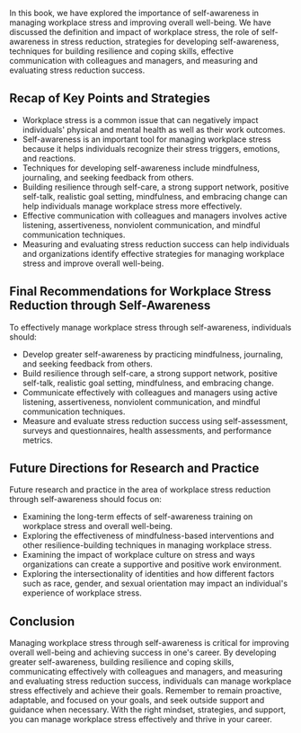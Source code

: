 
In this book, we have explored the importance of self-awareness in managing workplace stress and improving overall well-being. We have discussed the definition and impact of workplace stress, the role of self-awareness in stress reduction, strategies for developing self-awareness, techniques for building resilience and coping skills, effective communication with colleagues and managers, and measuring and evaluating stress reduction success.

Recap of Key Points and Strategies
----------------------------------

* Workplace stress is a common issue that can negatively impact individuals' physical and mental health as well as their work outcomes.
* Self-awareness is an important tool for managing workplace stress because it helps individuals recognize their stress triggers, emotions, and reactions.
* Techniques for developing self-awareness include mindfulness, journaling, and seeking feedback from others.
* Building resilience through self-care, a strong support network, positive self-talk, realistic goal setting, mindfulness, and embracing change can help individuals manage workplace stress more effectively.
* Effective communication with colleagues and managers involves active listening, assertiveness, nonviolent communication, and mindful communication techniques.
* Measuring and evaluating stress reduction success can help individuals and organizations identify effective strategies for managing workplace stress and improve overall well-being.

Final Recommendations for Workplace Stress Reduction through Self-Awareness
---------------------------------------------------------------------------

To effectively manage workplace stress through self-awareness, individuals should:

* Develop greater self-awareness by practicing mindfulness, journaling, and seeking feedback from others.
* Build resilience through self-care, a strong support network, positive self-talk, realistic goal setting, mindfulness, and embracing change.
* Communicate effectively with colleagues and managers using active listening, assertiveness, nonviolent communication, and mindful communication techniques.
* Measure and evaluate stress reduction success using self-assessment, surveys and questionnaires, health assessments, and performance metrics.

Future Directions for Research and Practice
-------------------------------------------

Future research and practice in the area of workplace stress reduction through self-awareness should focus on:

* Examining the long-term effects of self-awareness training on workplace stress and overall well-being.
* Exploring the effectiveness of mindfulness-based interventions and other resilience-building techniques in managing workplace stress.
* Examining the impact of workplace culture on stress and ways organizations can create a supportive and positive work environment.
* Exploring the intersectionality of identities and how different factors such as race, gender, and sexual orientation may impact an individual's experience of workplace stress.

Conclusion
----------

Managing workplace stress through self-awareness is critical for improving overall well-being and achieving success in one's career. By developing greater self-awareness, building resilience and coping skills, communicating effectively with colleagues and managers, and measuring and evaluating stress reduction success, individuals can manage workplace stress effectively and achieve their goals. Remember to remain proactive, adaptable, and focused on your goals, and seek outside support and guidance when necessary. With the right mindset, strategies, and support, you can manage workplace stress effectively and thrive in your career.